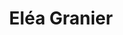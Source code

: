 ---
layout: 
name: Eléa Granier - PhD 2025 (prepared under superv. I Uszynski)
title: Eléa Granier
position: gradstudent
avatar:
joined: 2022
---